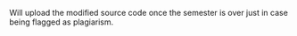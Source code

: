Will upload the modified source code once the semester is over just in case being flagged as plagiarism.